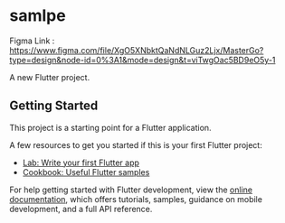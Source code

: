 # samlpe
Figma Link : https://www.figma.com/file/XgO5XNbktQaNdNLGuz2Ljx/MasterGo?type=design&node-id=0%3A1&mode=design&t=viTwgOac5BD9eO5y-1

A new Flutter project.

## Getting Started

This project is a starting point for a Flutter application.

A few resources to get you started if this is your first Flutter project:

- [Lab: Write your first Flutter app](https://docs.flutter.dev/get-started/codelab)
- [Cookbook: Useful Flutter samples](https://docs.flutter.dev/cookbook)

For help getting started with Flutter development, view the
[online documentation](https://docs.flutter.dev/), which offers tutorials,
samples, guidance on mobile development, and a full API reference.
